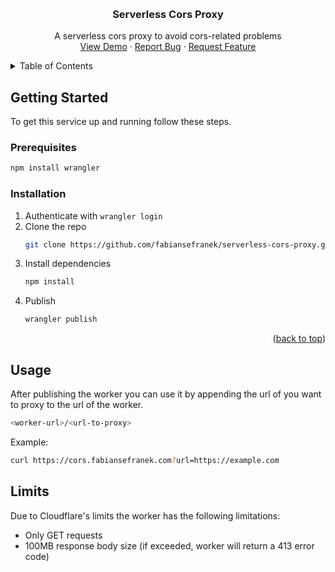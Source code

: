 <a name="readme-top"></a>

<br />
<div align="center">
  <a href="https://github.com/fabiansefranek/serverless-cors-proxy">
  </a>

  <h3 align="center">Serverless Cors Proxy</h3>

  <p align="center">
    A serverless cors proxy to avoid cors-related problems 
    <br>
    <a href="https://cors.fabiansefranek.com/example.com">View Demo</a>
    ·
    <a href="https://github.com/fabiansefranek/serverless-cors-proxy/issues">Report Bug</a>
    ·
    <a href="https://github.com/fabiansefranek/serverless-cors-proxy/issues">Request Feature</a>
  </p>
</div>

<!-- TABLE OF CONTENTS -->
<details>
  <summary>Table of Contents</summary>
  <ol>
    <li>
      <a href="#getting-started">Getting Started</a>
      <ul>
        <li><a href="#prerequisites">Prerequisites</a></li>
        <li><a href="#installation">Installation</a></li>
      </ul>
    </li>
    <li><a href="#usage">Usage</a></li>
    <li><a href="#limits">Limits</a></li>
  </ol>
</details>

<!-- GETTING STARTED -->

## Getting Started

To get this service up and running follow these steps.

### Prerequisites

```sh
npm install wrangler
```

### Installation

1. Authenticate with `wrangler login`
2. Clone the repo
   ```sh
   git clone https://github.com/fabiansefranek/serverless-cors-proxy.git
   ```
3. Install dependencies
   ```sh
   npm install
   ```
4. Publish
   ```sh
   wrangler publish
   ```

<p align="right">(<a href="#readme-top">back to top</a>)</p>

## Usage

After publishing the worker you can use it by appending the url of you want to proxy to the url of the worker.

```sh
<worker-url>/<url-to-proxy>
```

Example:

```sh
curl https://cors.fabiansefranek.com?url=https://example.com
```

## Limits

Due to Cloudflare's limits the worker has the following limitations:

- Only GET requests
- 100MB response body size (if exceeded, worker will return a 413 error code)
